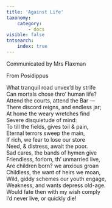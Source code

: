 ```yaml
---
title: 'Against Life'
taxonomy:
    category:
        - docs
visible: false
tntsearch:
    index: true
---
```


<div class="author">Communicated by Mrs Flaxman</div>

<span class="title">From Posidippus  </span>
  
What tranquil road unvex’d by strife  
Can mortals chose thro’ human life?  
Attend the courts, attend the Bar —  
There discord reigns, and endless jar;  
At home the weary wretches find  
Severe disquietude of mind:  
To till the fields, gives toil & pain,  
Eternal terrors sweep the main,  
If rich, we fear to lose our store  
Need, & distress, await the poor.  
Sad cares, the bands of hymen give  
Friendless, forlorn, th’ unmarried live,  
Are children born? we anxious groan  
Childless, the want of heirs we moan,  
Wild, giddy schemes our youth engage,  
Weakness, and wants depress old-age.  
Would fate then with my wish comply  
I’d never live, or quickly die!